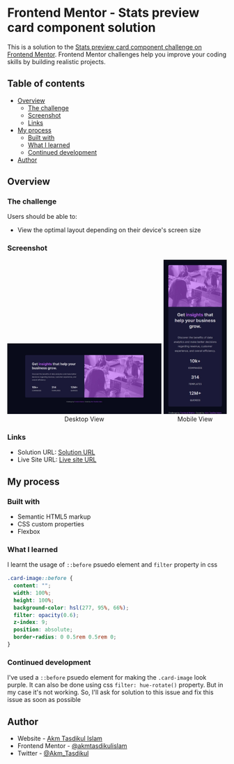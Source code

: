 # Frontend Mentor - Stats preview card component solution

This is a solution to the [Stats preview card component challenge on Frontend Mentor](https://www.frontendmentor.io/challenges/stats-preview-card-component-8JqbgoU62). Frontend Mentor challenges help you improve your coding skills by building realistic projects.

## Table of contents

- [Overview](#overview)
  - [The challenge](#the-challenge)
  - [Screenshot](#screenshot)
  - [Links](#links)
- [My process](#my-process)
  - [Built with](#built-with)
  - [What I learned](#what-i-learned)
  - [Continued development](#continued-development)
- [Author](#author)

## Overview

### The challenge

Users should be able to:

- View the optimal layout depending on their device's screen size

### Screenshot

<div 
  style="
    display:flex;
    align-items:flex-end;
    gap:5px; text-align:center;
    width:100%;
    height:auto;
">

<div
  sytle="
    display:flex;
    flex-direction:column;
    width:70%
"><img style="width:100%; height:auto" src="./screenshot-desktop.jpeg" alt="Desktop View"/> Desktop View</div>
<div
  sytle="
    display:flex;
    flex-direction:column;
    width:30%
"><img style="width:100%; height:auto" src="./screenshot-mobile.jpeg" alt="Desktop View"/> Mobile View</div>
</div>

### Links

- Solution URL: [Solution URL](https://github.com/akmtasdikulislam/stats-preview-card-component)
- Live Site URL: [Live site URL](https://akmtasdikulislam.github.io/stats-preview-card-component/)

## My process

### Built with

- Semantic HTML5 markup
- CSS custom properties
- Flexbox

### What I learned

I learnt the usage of `::before` psuedo element and `filter` property in css

```css
.card-image::before {
  content: "";
  width: 100%;
  height: 100%;
  background-color: hsl(277, 95%, 66%);
  filter: opacity(0.6);
  z-index: 9;
  position: absolute;
  border-radius: 0 0.5rem 0.5rem 0;
}
```

### Continued development

I've used a `::before` psuedo element for making the `.card-image` look purple. It can also be done using css `filter: hue-rotate()` property. But in my case it's not working. So, I'll ask for solution to this issue and fix this issue as soon as possible

## Author

- Website - [Akm Tasdikul Islam](http://www.tasdikul.rf.gd)
- Frontend Mentor - [@akmtasdikulislam](https://www.frontendmentor.io/profile/akmtasdikulislam)
- Twitter - [@Akm_Tasdikul](https://www.twitter.com/Akm_Tasdikul)
